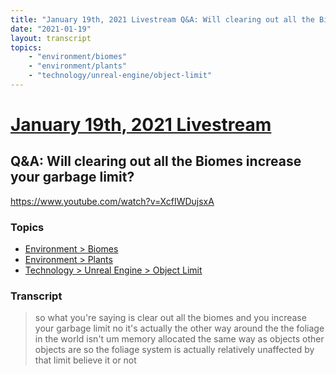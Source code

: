 ```yaml
---
title: "January 19th, 2021 Livestream Q&A: Will clearing out all the Biomes increase your garbage limit?"
date: "2021-01-19"
layout: transcript
topics:
    - "environment/biomes"
    - "environment/plants"
    - "technology/unreal-engine/object-limit"
---
```

# [January 19th, 2021 Livestream](../2021-01-19.md)
## Q&A: Will clearing out all the Biomes increase your garbage limit?
https://www.youtube.com/watch?v=XcfIWDujsxA

### Topics
* [Environment > Biomes](../topics/environment/biomes.md)
* [Environment > Plants](../topics/environment/plants.md)
* [Technology > Unreal Engine > Object Limit](../topics/technology/unreal-engine/object-limit.md)

### Transcript

> so what you're saying is clear out all the biomes and you increase your garbage limit no it's actually the other way around the the foliage in the world isn't um memory allocated the same way as objects other objects are so the foliage system is actually relatively unaffected by that limit believe it or not
